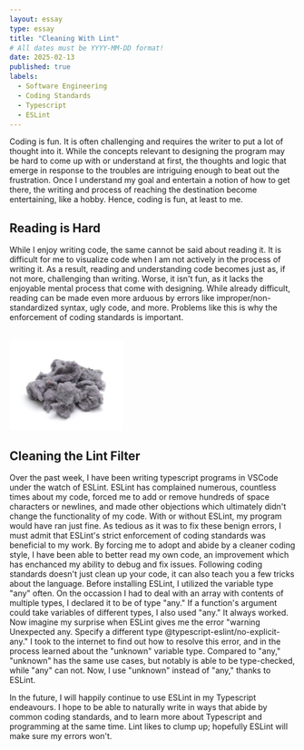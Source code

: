```yaml
---
layout: essay
type: essay
title: "Cleaning With Lint"
# All dates must be YYYY-MM-DD format!
date: 2025-02-13
published: true
labels:
  - Software Engineering
  - Coding Standards
  - Typescript
  - ESLint
---
```



Coding is fun. It is often challenging and requires the writer to put a lot of thought into it. While the concepts relevant to designing the program may be hard to come up with or understand at first, the thoughts and logic that emerge in response to the troubles are intriguing enough to beat out the frustration. Once I understand my goal and entertain a notion of how to get there, the writing and process of reaching the destination become entertaining, like a hobby. Hence, coding is fun, at least to me.
## Reading is Hard
While I enjoy writing code, the same cannot be said about reading it. It is difficult for me to visualize code when I am not actively in the process of writing it. As a result, reading and understanding code becomes just as, if not more, challenging than writing. Worse, it isn't fun, as it lacks the enjoyable mental process that come with designing. While already difficult, reading can be made even more arduous by errors like improper/non-standardized syntax, ugly code, and more. Problems like this is why the enforcement of coding standards is important.

<br>

<img width="200px" class="rounded float-start pe-4" src="../img/Lint/lint.jpg">

<br>

## Cleaning the Lint Filter
Over the past week, I have been writing typescript programs in VSCode under the watch of ESLint. ESLint has complained numerous, countless times about my code, forced me to add or remove hundreds of space characters or newlines, and made other objections which ultimately didn't change the functionality of my code. With or without ESLint, my program would have ran just fine. As tedious as it was to fix these benign errors, I must admit that ESLint's strict enforcement of coding standards was beneficial to my work. By forcing me to adopt and abide by a cleaner coding style, I have been able to better read my own code, an improvement which has enchanced my ability to debug and fix issues.
Following coding standards doesn't just clean up your code, it can also teach you a few tricks about the language. Before installing ESLint, I utilized the variable type "any" often. On the occassion I had to deal with an array with contents of multiple types, I declared it to be of type "any." If a function's argument could take variables of different types, I also used "any." It always worked. Now imagine my surprise when ESLint gives me the error "warning  Unexpected any. Specify a different type  @typescript-eslint/no-explicit-any." I took to the internet to find out how to resolve this error, and in the process learned about the "unknown" variable type. Compared to "any," "unknown" has the same use cases, but notably is able to be type-checked, while "any" can not. Now, I use "unknown" instead of "any," thanks to ESLint. 

In the future, I will happily continue to use ESLint in my Typescript endeavours. I hope to be able to naturally write in ways that abide by common coding standards, and to learn more about Typescript and programming at the same time. Lint likes to clump up; hopefully ESLint will make sure my errors won't.
